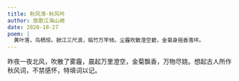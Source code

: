 ```yaml
---
title: 秋风清·秋风吟
author: 放歌江海山阙
date: 2020-10-27
poem: |
  黄叶落，鸟栖惊。掀江三尺浪，临竹万竿倾。尘霾吹散澄空碧，金菊身摇香落坪。
---
```


昨夜一夜北风，吹散了雾霾，晨起万里澄空，金菊飘香，万物尽娆。想起古人所作秋风词，不禁感怀，特填词以记。
